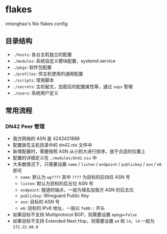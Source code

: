 # flakes

imlonghao's Nix flakes config

## 目录结构

- `./hosts`: 各台主机独立的配置
- `./modules`: 系统自定义模块配置，systemd service
- `./pkgs`: 软件包配置
- `./profiles`: 供主机使用的通用配置
- `./scripts`: 常用脚本
- `./secrets`: 主机秘文，加密后的配置属性等，通过 `sops` 管理
- `./users`: 系统用户定义

## 常用流程

### DN42 Peer 管理

- 我方网络的 ASN 是 4242421888
- 配置放在主机目录中的 dn42.nix 文件中
- 新增配置时，需要按照 ASN 从小到大进行排序，放于合适的位置上
- 配置的详细定义在 `./modules/dn42.nix` 中
- 大多数情况下，只需要设置 `name` / `listen` / `endpoint` / `publickey` / `asn` / `e6` 即可
    - `name`: 默认为 `wg????` 其中 `????` 为目标的后四位 ASN 号
    - `listen`: 默认为目标的后五位 ASN 号
    - `endpoint`: 隧道的端点，一般为域名加我方 ASN 的后五位
    - `publickey`: Wireguard Public Key
    - `asn`: 目标的 ASN 号
    - `e6`: 目标的 IPv6 地址，一般以 `fe80::` 开头
- 如果目标不支持 Multiprotocol BGP，则需要设置 `mpbgp=false`
- 如果目标不支持 Extended Next Hop，则需要设置 `e4` 和 `l4`，`l4` 一般为 `172.22.68.0`
